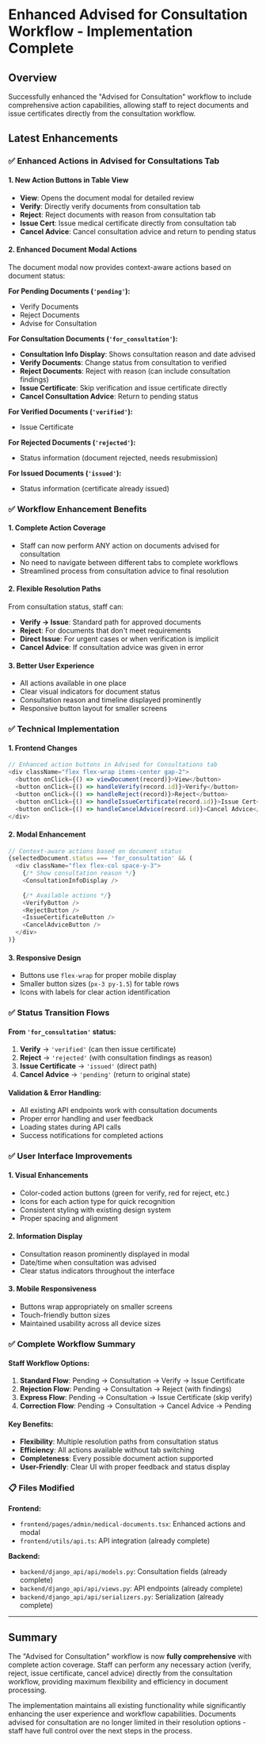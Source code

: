 # Enhanced Advised for Consultation Workflow - Implementation Complete

## Overview
Successfully enhanced the "Advised for Consultation" workflow to include comprehensive action capabilities, allowing staff to reject documents and issue certificates directly from the consultation workflow.

## Latest Enhancements

### ✅ **Enhanced Actions in Advised for Consultations Tab**

#### 1. **New Action Buttons in Table View**
- **View**: Opens the document modal for detailed review
- **Verify**: Directly verify documents from consultation tab
- **Reject**: Reject documents with reason from consultation tab  
- **Issue Cert**: Issue medical certificate directly from consultation tab
- **Cancel Advice**: Cancel consultation advice and return to pending status

#### 2. **Enhanced Document Modal Actions**
The document modal now provides context-aware actions based on document status:

**For Pending Documents (`'pending'`):**
- Verify Documents
- Reject Documents
- Advise for Consultation

**For Consultation Documents (`'for_consultation'`):**
- **Consultation Info Display**: Shows consultation reason and date advised
- **Verify Documents**: Change status from consultation to verified
- **Reject Documents**: Reject with reason (can include consultation findings)
- **Issue Certificate**: Skip verification and issue certificate directly
- **Cancel Consultation Advice**: Return to pending status

**For Verified Documents (`'verified'`):**
- Issue Certificate

**For Rejected Documents (`'rejected'`):**
- Status information (document rejected, needs resubmission)

**For Issued Documents (`'issued'`):**
- Status information (certificate already issued)

### ✅ **Workflow Enhancement Benefits**

#### 1. **Complete Action Coverage**
- Staff can now perform ANY action on documents advised for consultation
- No need to navigate between different tabs to complete workflows
- Streamlined process from consultation advice to final resolution

#### 2. **Flexible Resolution Paths**
From consultation status, staff can:
- **Verify → Issue**: Standard path for approved documents
- **Reject**: For documents that don't meet requirements
- **Direct Issue**: For urgent cases or when verification is implicit
- **Cancel Advice**: If consultation advice was given in error

#### 3. **Better User Experience**
- All actions available in one place
- Clear visual indicators for document status
- Consultation reason and timeline displayed prominently
- Responsive button layout for smaller screens

### ✅ **Technical Implementation**

#### 1. **Frontend Changes**
```typescript
// Enhanced action buttons in Advised for Consultations tab
<div className="flex flex-wrap items-center gap-2">
  <button onClick={() => viewDocument(record)}>View</button>
  <button onClick={() => handleVerify(record.id)}>Verify</button>
  <button onClick={() => handleReject(record)}>Reject</button>
  <button onClick={() => handleIssueCertificate(record.id)}>Issue Cert</button>
  <button onClick={() => handleCancelAdvice(record.id)}>Cancel Advice</button>
</div>
```

#### 2. **Modal Enhancement**
```typescript
// Context-aware actions based on document status
{selectedDocument.status === 'for_consultation' && (
  <div className="flex flex-col space-y-3">
    {/* Show consultation reason */}
    <ConsultationInfoDisplay />
    
    {/* Available actions */}
    <VerifyButton />
    <RejectButton />
    <IssueCertificateButton />
    <CancelAdviceButton />
  </div>
)}
```

#### 3. **Responsive Design**
- Buttons use `flex-wrap` for proper mobile display
- Smaller button sizes (`px-3 py-1.5`) for table rows
- Icons with labels for clear action identification

### ✅ **Status Transition Flows**

#### From `'for_consultation'` status:
1. **Verify** → `'verified'` (can then issue certificate)
2. **Reject** → `'rejected'` (with consultation findings as reason)
3. **Issue Certificate** → `'issued'` (direct path)
4. **Cancel Advice** → `'pending'` (return to original state)

#### Validation & Error Handling:
- All existing API endpoints work with consultation documents
- Proper error handling and user feedback
- Loading states during API calls
- Success notifications for completed actions

### ✅ **User Interface Improvements**

#### 1. **Visual Enhancements**
- Color-coded action buttons (green for verify, red for reject, etc.)
- Icons for each action type for quick recognition
- Consistent styling with existing design system
- Proper spacing and alignment

#### 2. **Information Display**
- Consultation reason prominently displayed in modal
- Date/time when consultation was advised
- Clear status indicators throughout the interface

#### 3. **Mobile Responsiveness**
- Buttons wrap appropriately on smaller screens
- Touch-friendly button sizes
- Maintained usability across all device sizes

### ✅ **Complete Workflow Summary**

#### Staff Workflow Options:
1. **Standard Flow**: Pending → Consultation → Verify → Issue Certificate
2. **Rejection Flow**: Pending → Consultation → Reject (with findings)
3. **Express Flow**: Pending → Consultation → Issue Certificate (skip verify)
4. **Correction Flow**: Pending → Consultation → Cancel Advice → Pending

#### Key Benefits:
- **Flexibility**: Multiple resolution paths from consultation status
- **Efficiency**: All actions available without tab switching  
- **Completeness**: Every possible document action supported
- **User-Friendly**: Clear UI with proper feedback and status display

### 📋 **Files Modified**

**Frontend:**
- `frontend/pages/admin/medical-documents.tsx`: Enhanced actions and modal
- `frontend/utils/api.ts`: API integration (already complete)

**Backend:**
- `backend/django_api/api/models.py`: Consultation fields (already complete)
- `backend/django_api/api/views.py`: API endpoints (already complete)
- `backend/django_api/api/serializers.py`: Serialization (already complete)

---

## Summary

The "Advised for Consultation" workflow is now **fully comprehensive** with complete action coverage. Staff can perform any necessary action (verify, reject, issue certificate, cancel advice) directly from the consultation workflow, providing maximum flexibility and efficiency in document processing.

The implementation maintains all existing functionality while significantly enhancing the user experience and workflow capabilities. Documents advised for consultation are no longer limited in their resolution options - staff have full control over the next steps in the process.
